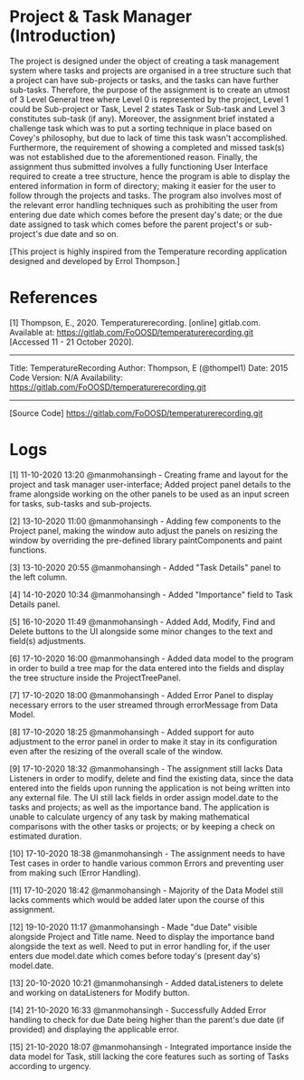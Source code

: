 # Project & Task Manager (Introduction)

The project is designed under the object of creating a task management system
where tasks and projects are organised in a tree structure such that a project can 
have sub-projects or tasks, and the tasks can have further sub-tasks. Therefore, 
the purpose of the assignment is to create an utmost of 3 Level General tree where 
Level 0 is represented by the project, Level 1 could be Sub-project or Task, Level 2
states Task or Sub-task and Level 3 constitutes sub-task (if any). Moreover, the
assignment brief instated a challenge task which was to put a sorting technique in place 
based on Covey's philosophy, but due to lack of time this task wasn't accomplished. 
Furthermore, the requirement of showing a completed and missed task(s) was not established due to the
aforementioned reason.
Finally, the assignment thus submitted involves a fully functioning User Interface required 
to create a tree structure, hence the program is able to display the entered information in
form of directory; making it easier for the user to follow through the projects and tasks. The 
program also involves most of the relevant error handling techniques such as prohibiting the user from entering due date which
comes before the present day's date; or the due date assigned to task which comes before the parent
project's or sub-project's due date and so on.

[This project is highly inspired from the Temperature recording application
designed and developed by Errol Thompson.]

# References

[1] Thompson, E., 2020. Temperaturerecording. [online] gitlab.com. Available at: <https://gitlab.com/FoOOSD/temperaturerecording.git> 
[Accessed 11 - 21 October 2020].

********************************************************************
Title: TemperatureRecording
Author: Thompson, E (@thompel1)
Date: 2015
Code Version: N/A
Availability: https://gitlab.com/FoOOSD/temperaturerecording.git
********************************************************************
[Source Code] https://gitlab.com/FoOOSD/temperaturerecording.git
 

# Logs
[1] 11-10-2020 13:20
@manmohansingh -
    Creating frame and layout for the project and task manager user-interface;
    Added project panel details to the frame alongside working on the other panels 
    to be used as an input screen for tasks, sub-tasks and sub-projects.
    
[2] 13-10-2020 11:00
@manmohansingh -
    Adding few components to the Project panel, making the window auto adjust the
    panels on resizing the window by overriding the pre-defined library 
    paintComponents and paint functions.

[3] 13-10-2020 20:55
@manmohansingh -
    Added "Task Details" panel to the left column.

[4] 14-10-2020 10:34
@manmohansingh -
    Added "Importance" field to Task Details panel.

[5] 16-10-2020 11:49
@manmohansingh -
    Added Add, Modify, Find and Delete buttons to the UI
    alongside some minor changes to the text and field(s)
    adjustments.

[6] 17-10-2020 16:00
@manmohansingh -
    Added data model to the program in order to build a tree
    map for the data entered into the fields and display the tree
    structure inside the ProjectTreePanel.
    
[7] 17-10-2020 18:00
@manmohansingh -
    Added Error Panel to display necessary errors to the
    user streamed through errorMessage from Data Model.
    
[8] 17-10-2020 18:25
@manmohansingh - 
    Added support for auto adjustment to the error panel in
    order to make it stay in its configuration even after 
    the resizing of the overall scale of the window.

[9] 17-10-2020 18:32
@manmohansingh -
    The assignment still lacks Data Listeners in order to modify,
    delete and find the existing data, since the data entered
    into the fields upon running the application is not being
    written into any external file.
    The UI still lack fields in order assign model.date to the tasks
    and projects; as well as the importance band.
    The application is unable to calculate urgency of any task by
    making mathematical comparisons with the other tasks or 
    projects; or by keeping a check on estimated duration.

[10] 17-10-2020 18:38
@manmohansingh -
    The assignment needs to have Test cases in order to handle
    various common Errors and preventing user from making
    such (Error Handling).

[11] 17-10-2020 18:42
@manmohansingh -
    Majority of the Data Model still lacks comments which would be added
    later upon the course of this assignment.
    
[12] 19-10-2020 11:17
@manmohansingh -
    Made "due Date" visible alongside Project and Title name.
    Need to display the importance band alongside the text as well.
    Need to put in error handling for, if the user enters due model.date which comes
    before today's (present day's) model.date.
 
[13] 20-10-2020 10:21
@manmohansingh -
    Added dataListeners to delete and working on dataListeners for 
    Modify button.

[14] 21-10-2020 16:33
@manmohansingh -
    Successfully Added Error handling to check for due Date being higher than
    the parent's due date (if provided) and displaying the applicable error.

[15] 21-10-2020 18:07
@manmohansingh -
    Integrated importance inside the data model for Task, still lacking the core features
    such as sorting of Tasks according to urgency.


